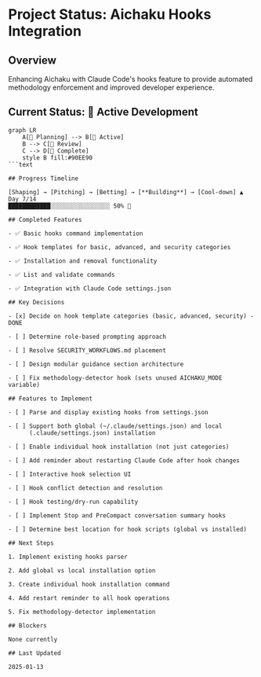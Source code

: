 # Project Status: Aichaku Hooks Integration

## Overview

Enhancing Aichaku with Claude Code's hooks feature to provide automated
methodology enforcement and improved developer experience.

## Current Status: 🌿 Active Development

````mermaid
graph LR
    A[🌱 Planning] --> B[🌿 Active]
    B --> C[🌳 Review]
    C --> D[🍃 Complete]
    style B fill:#90EE90
```text

## Progress Timeline

[Shaping] → [Pitching] → [Betting] → [**Building**] → [Cool-down] ▲ Day 7/14
████████████░░░░░░░░░░░░░░░░░ 50% 🌿

## Completed Features

- ✅ Basic hooks command implementation

- ✅ Hook templates for basic, advanced, and security categories

- ✅ Installation and removal functionality

- ✅ List and validate commands

- ✅ Integration with Claude Code settings.json

## Key Decisions

- [x] Decide on hook template categories (basic, advanced, security) - DONE

- [ ] Determine role-based prompting approach

- [ ] Resolve SECURITY_WORKFLOWS.md placement

- [ ] Design modular guidance section architecture

- [ ] Fix methodology-detector hook (sets unused AICHAKU_MODE variable)

## Features to Implement

- [ ] Parse and display existing hooks from settings.json

- [ ] Support both global (~/.claude/settings.json) and local
      (.claude/settings.json) installation

- [ ] Enable individual hook installation (not just categories)

- [ ] Add reminder about restarting Claude Code after hook changes

- [ ] Interactive hook selection UI

- [ ] Hook conflict detection and resolution

- [ ] Hook testing/dry-run capability

- [ ] Implement Stop and PreCompact conversation summary hooks

- [ ] Determine best location for hook scripts (global vs installed)

## Next Steps

1. Implement existing hooks parser

2. Add global vs local installation option

3. Create individual hook installation command

4. Add restart reminder to all hook operations

5. Fix methodology-detector implementation

## Blockers

None currently

## Last Updated

2025-01-13
````
